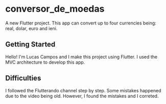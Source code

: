 # conversor_de_moedas

A new Flutter project.
This app can convert up to four currencies being: real, dolar, euro and ieni.

## Getting Started

Hello! I'm Lucas Campos and I make this project using Flutter.
I used the MVC architecture to develop this app.

## Difficulties

I followed the Flutterando channel step by step.
Some mistakes happened due to the video being old.
However, I found the mistakes and I correted.

